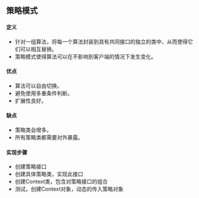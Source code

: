 ## 策略模式
#### 定义
* 针对一组算法，将每一个算法封装到具有共同接口的独立的类中，从而使得它们可以相互替换。
* 策略模式使得算法可以在不影响到客户端的情况下发生变化。

#### 优点
* 算法可以自由切换。 
* 避免使用多重条件判断。 
* 扩展性良好。

#### 缺点
* 策略类会增多。 
* 所有策略类都需要对外暴露。

#### 实现步骤
* 创建策略接口
* 创建具体策略类，实现此接口
* 创建Context类，包含对策略接口的组合
* 测试，创建Context对象，动态的传入策略对象
